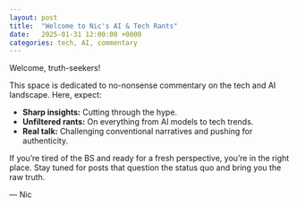 ```yaml
---
layout: post
title:  "Welcome to Nic's AI & Tech Rants"
date:   2025-01-31 12:00:00 +0000
categories: tech, AI, commentary
---
```


Welcome, truth-seekers!

This space is dedicated to no-nonsense commentary on the tech and AI landscape. Here, expect:
- **Sharp insights:** Cutting through the hype.
- **Unfiltered rants:** On everything from AI models to tech trends.
- **Real talk:** Challenging conventional narratives and pushing for authenticity.

If you’re tired of the BS and ready for a fresh perspective, you’re in the right place. Stay tuned for posts that question the status quo and bring you the raw truth.

— Nic

